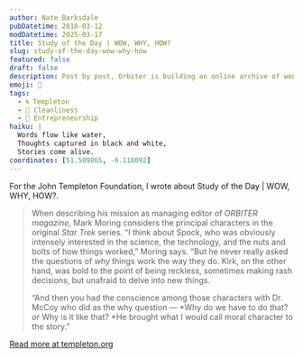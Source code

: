 ```yaml
---
author: Nate Barksdale
pubDatetime: 2018-03-12
modDatetime: 2025-03-17
title: Study of the Day | WOW, WHY, HOW?
slug: study-of-the-day-wow-why-how
featured: false
draft: false
description: Post by post, Orbiter is building an online archive of wonder as it explores the big questions of the natural and social sciences
emoji: 📝
tags:
  - 🌀 Templeton
  - 🧼 Cleanliness
  - 🌱 Entrepreneurship
haiku: |
  Words flow like water,
  Thoughts captured in black and white,
  Stories come alive.
coordinates: [51.509865, -0.118092]
---
```


For the John Templeton Foundation, I wrote about Study of the Day | WOW, WHY, HOW?.

> When describing his mission as managing editor of *ORBITER *magazine*,* Mark Moring considers the principal characters in the original *Star Trek* series. “I think about Spock, who was obviously intensely interested in the science, the technology, and the nuts and bolts of how things worked,” Moring says. “But he never really asked the questions of *why* things work the way they do. Kirk, on the other hand, was bold to the point of being reckless, sometimes making rash decisions, but unafraid to delve into new things.
>
> “And then you had the conscience among those characters with Dr. McCoy who did as the why question — *Why do we have to do that? *or* Why is it like that? *He brought what I would call moral character to the story.”

[Read more at templeton.org](https://www.templeton.org/news/wow-why-how)
